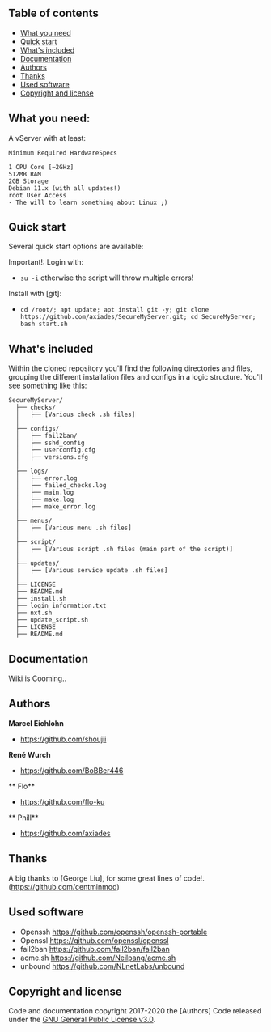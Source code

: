## Table of contents

- [What you need](#what-you-need)
- [Quick start](#quick-start)
- [What's included](#whats-included)
- [Documentation](#documentation)
- [Authors](#Authors)
- [Thanks](#thanks)
- [Used software](#used-software)
- [Copyright and license](#copyright-and-license)

## What you need:

A vServer with at least:
```
Minimum Required HardwareSpecs

1 CPU Core [~2GHz]
512MB RAM
2GB Storage
Debian 11.x (with all updates!)
root User Access
- The will to learn something about Linux ;)
```

## Quick start

Several quick start options are available:

Important!:
Login with:
- `su -i`
otherwise the script will throw multiple errors!

Install with [git]:
- `cd /root/; apt update; apt install git -y; git clone https://github.com/axiades/SecureMyServer.git; cd SecureMyServer; bash start.sh`

## What's included

Within the cloned repository you'll find the following directories and files, grouping the different installation files and configs in a logic structure. You'll see something like this:

```
SecureMyServer/
  ├── checks/
  │   ├── [Various check .sh files]
  │
  ├── configs/
  │   ├── fail2ban/
  │   ├── sshd_config  
  │   ├── userconfig.cfg
  │   ├── versions.cfg
  │
  ├── logs/
  │   ├── error.log
  │   ├── failed_checks.log
  │   ├── main.log
  │   ├── make.log
  │   ├── make_error.log   
  │
  ├── menus/
  │   ├── [Various menu .sh files]
  │
  ├── script/
  │   ├── [Various script .sh files (main part of the script)]
  │
  ├── updates/
  │   ├── [Various service update .sh files]
  │
  ├── LICENSE
  ├── README.md
  ├── install.sh
  ├── login_information.txt
  ├── nxt.sh
  ├── update_script.sh
  ├── LICENSE
  ├── README.md
```

## Documentation

Wiki is Cooming..

## Authors

**Marcel Eichlohn**

- <https://github.com/shoujii>

**René Wurch**

- <https://github.com/BoBBer446>

** Flo**

- <https://github.com/flo-ku>

** Phill**

- <https://github.com/axiades>

## Thanks

A big thanks to [George Liu], for some great lines of code!.
(https://github.com/centminmod)

## Used software
- Openssh                    <https://github.com/openssh/openssh-portable>
- Openssl                    <https://github.com/openssl/openssl>
- fail2ban                   <https://github.com/fail2ban/fail2ban>
- acme.sh                    <https://github.com/Neilpang/acme.sh>
- unbound                    <https://github.com/NLnetLabs/unbound>

## Copyright and license

Code and documentation copyright 2017-2020 the [Authors]
Code released under the [GNU General Public License v3.0](https://github.com/Axiades/SecureMyServer/blob/master/LICENSE).
